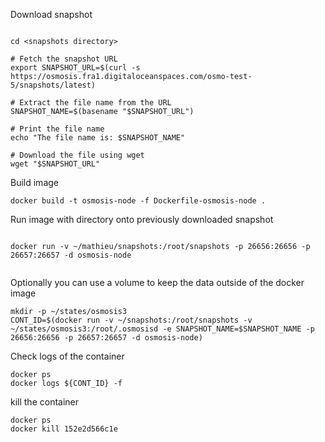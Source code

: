 

Download snapshot

```

cd <snapshots directory>

# Fetch the snapshot URL
export SNAPSHOT_URL=$(curl -s https://osmosis.fra1.digitaloceanspaces.com/osmo-test-5/snapshots/latest)

# Extract the file name from the URL
SNAPSHOT_NAME=$(basename "$SNAPSHOT_URL")

# Print the file name
echo "The file name is: $SNAPSHOT_NAME"

# Download the file using wget
wget "$SNAPSHOT_URL"

```

Build image

```
docker build -t osmosis-node -f Dockerfile-osmosis-node .
```


Run image with directory onto previously downloaded snapshot
```

docker run -v ~/mathieu/snapshots:/root/snapshots -p 26656:26656 -p 26657:26657 -d osmosis-node


```

Optionally you can use a volume to keep the data outside of the docker image


```
mkdir -p ~/states/osmosis3
CONT_ID=$(docker run -v ~/snapshots:/root/snapshots -v ~/states/osmosis3:/root/.osmosisd -e SNAPSHOT_NAME=$SNAPSHOT_NAME -p 26656:26656 -p 26657:26657 -d osmosis-node)
```



Check logs of the container

```
docker ps
docker logs ${CONT_ID} -f
```


kill the container

```
docker ps
docker kill 152e2d566c1e
```